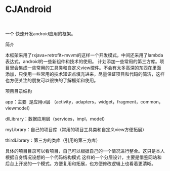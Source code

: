 # CJAndroid
 

一个 快速开发android应用的框架。

简介

本框架采用了rxjava+retrofit+mvvm的这样一个开发模式，中间还采用了lambda表达式，android的一些新组件和技术的使用。
计划添加一些常用的第三方库。项目里会集成一些常用的工具类和自定义view控件。不会有太多高深的东西在里面添加，只使用一些常用的技术知识点填充进来，尽量保证项目和代码的简洁，这样也方便关注的朋友可以很快的了解框架和使用。

项目目录结构

app：主要  是应用ui层 （activity，adapters，widget，fragment，common，viewmodel）

dlLibrary：数据应用层（services，impl，model）

myLibrary：自己的项目库（常用的项目工具类和自定义view方便拓展）

thirdLibrary：第三方的类库（引用的第三方库）

具体的项目目录可以看项目，自己可以根据自己的一个情况进行整合。这只是本人根据自身情况设想的一个代码结构模式
这样的一个分层设计，主要是借鉴网站和后台上开发的一个模式。方便复用和拓展，也方便修改逻辑上也看着更清晰。


